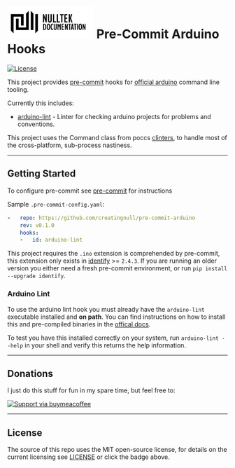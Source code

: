 # ![NullTek Documentation](https://raw.githubusercontent.com/CreatingNull/NullTek-Assets/main/img/logo/NullTekDocumentationLogo.png) Pre-Commit Arduino Hooks

[![License](https://img.shields.io/:license-mit-blue.svg?style=flat-square)](LICENSE.md)

This project provides [pre-commit](https://github.com/pre-commit/pre-commit) hooks for [official arduino](https://github.com/arduino) command line tooling.

Currently this includes:

* [arduino-lint](https://github.com/arduino/arduino-lint) - Linter for checking arduino projects for problems and conventions.

This project uses the Command class from poccs [clinters](https://github.com/pocc/pre-commit-hooks), to handle most of the cross-platform, sub-process nastiness.

---

## Getting Started

To configure pre-commit see [pre-commit](https://github.com/pre-commit/pre-commit) for instructions

Sample `.pre-commit-config.yaml`:

```yaml
-   repo: https://github.com/creatingnull/pre-commit-arduino
    rev: v0.1.0
    hooks:
    -   id: arduino-lint
```

This project requires the `.ino` extension is comprehended by pre-commit, this extension only exists in [identify](https://github.com/pre-commit/identify) >= `2.4.3`.
If you are running an older version you either need a fresh pre-commit environment, or run `pip install --upgrade identify`.

### Arduino Lint 

To use the arduino lint hook you must already have the `arduino-lint` executable installed and **on path**.
You can find instructions on how to install this and pre-compiled binaries in the [offical docs](https://arduino.github.io/arduino-lint/latest/installation/).

To test you have this installed correctly on your system, run `arduino-lint --help` in your shell and verify this returns the help information.

---

## Donations

I just do this stuff for fun in my spare time, but feel free to:

[![Support via buymeacoffee](https://www.buymeacoffee.com/assets/img/custom_images/orange_img.png)](https://www.buymeacoffee.com/nulltek)

---

## License

The source of this repo uses the MIT open-source license, for details on the current licensing see [LICENSE](LICENSE.md) or click the badge above.
